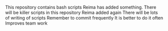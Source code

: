 This repository contains bash scripts
Reima has added something.
There will be killer scripts in this repository
Reima added again
There will be lots of writing of scripts
Remember to commit frequently
It is better to do it often
Improves team work